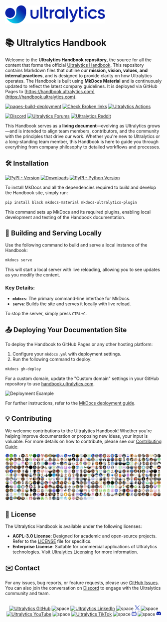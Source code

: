 <br>
<a href="https://www.ultralytics.com/" target="_blank"><img src="https://raw.githubusercontent.com/ultralytics/assets/main/logo/Ultralytics_Logotype_Original.svg" width="320" alt="Ultralytics logo"></a>

# 📚 Ultralytics Handbook

Welcome to the **Ultralytics Handbook repository**, the source for all the content that forms the official [Ultralytics Handbook](https://handbook.ultralytics.com). This repository contains Markdown files that outline our **mission, vision, values, and internal practices**, and is designed to provide clarity on how Ultralytics operates. The Handbook is built using **MkDocs Material** and is continuously updated to reflect the latest company guidelines. It is deployed via GitHub Pages to [https://handbook.ultralytics.com](https://handbook.ultralytics.com).

[![pages-build-deployment](https://github.com/ultralytics/handbook/actions/workflows/pages/pages-build-deployment/badge.svg)](https://github.com/ultralytics/handbook/actions/workflows/pages/pages-build-deployment)
[![Check Broken links](https://github.com/ultralytics/handbook/actions/workflows/links.yml/badge.svg)](https://github.com/ultralytics/handbook/actions/workflows/links.yml)
[![Ultralytics Actions](https://github.com/ultralytics/handbook/actions/workflows/format.yml/badge.svg)](https://github.com/ultralytics/handbook/actions/workflows/format.yml)

<a href="https://discord.com/invite/ultralytics"><img alt="Discord" src="https://img.shields.io/discord/1089800235347353640?logo=discord&logoColor=white&label=Discord&color=blue"></a> <a href="https://community.ultralytics.com/"><img alt="Ultralytics Forums" src="https://img.shields.io/discourse/users?server=https%3A%2F%2Fcommunity.ultralytics.com&logo=discourse&label=Forums&color=blue"></a> <a href="https://reddit.com/r/ultralytics"><img alt="Ultralytics Reddit" src="https://img.shields.io/reddit/subreddit-subscribers/ultralytics?style=flat&logo=reddit&logoColor=white&label=Reddit&color=blue"></a>

This Handbook serves as a **living document**—evolving as Ultralytics grows—and is intended to align team members, contributors, and the community with the principles that drive our work. Whether you're new to Ultralytics or a long-standing team member, this Handbook is here to guide you through everything from company philosophy to detailed workflows and processes.

## 🛠️ Installation

[![PyPI - Version](https://img.shields.io/pypi/v/ultralytics?logo=pypi&logoColor=white)](https://pypi.org/project/ultralytics/)
[![Downloads](https://static.pepy.tech/badge/ultralytics)](https://pepy.tech/project/ultralytics)
[![PyPI - Python Version](https://img.shields.io/pypi/pyversions/ultralytics?logo=python&logoColor=gold)](https://pypi.org/project/ultralytics/)

To install MkDocs and all the dependencies required to build and develop the Handbook site, simply run:

```bash
pip install black mkdocs-material mkdocs-ultralytics-plugin
```

This command sets up MkDocs and its required plugins, enabling local development and testing of the Handbook documentation.

## 🚀 Building and Serving Locally

Use the following command to build and serve a local instance of the Handbook:

```bash
mkdocs serve
```

This will start a local server with live reloading, allowing you to see updates as you modify the content.

### Key Details:

- **`mkdocs`**: The primary command-line interface for MkDocs.
- **`serve`**: Builds the site and serves it locally with live reload.

To stop the server, simply press `CTRL+C`.

## 📤 Deploying Your Documentation Site

To deploy the Handbook to GitHub Pages or any other hosting platform:

1. Configure your `mkdocs.yml` with deployment settings.
2. Run the following command to deploy:

```bash
mkdocs gh-deploy
```

For a custom domain, update the "Custom domain" settings in your GitHub repository to use [handbook.ultralytics.com](https://handbook.ultralytics.com).

![Deployment Example](https://user-images.githubusercontent.com/26833433/210150206-9e86dcd7-10af-43e4-9eb2-9518b3799eac.png)

For further instructions, refer to the [MkDocs deployment guide](https://www.mkdocs.org/user-guide/deploying-your-docs/).

## 💡 Contributing

We welcome contributions to the Ultralytics Handbook! Whether you're helping improve documentation or proposing new ideas, your input is valuable. For more details on how to contribute, please see our [Contributing Guide](https://docs.ultralytics.com/help/contributing/).

![Ultralytics open-source contributors](https://raw.githubusercontent.com/ultralytics/assets/main/im/image-contributors.png)

## 📜 License

The Ultralytics Handbook is available under the following licenses:

- **AGPL-3.0 License**: Designed for academic and open-source projects. Refer to the [LICENSE](https://github.com/ultralytics/handbook/blob/main/LICENSE) file for specifics.
- **Enterprise License**: Suitable for commercial applications of Ultralytics technologies. Visit [Ultralytics Licensing](https://www.ultralytics.com/license) for more information.

## ✉️ Contact

For any issues, bug reports, or feature requests, please use [GitHub Issues](https://github.com/ultralytics/handbook/issues). You can also join the conversation on [Discord](https://discord.com/invite/ultralytics) to engage with the Ultralytics community and team.

<br>
<div align="center">
  <a href="https://github.com/ultralytics"><img src="https://github.com/ultralytics/assets/raw/main/social/logo-social-github.png" width="3%" alt="Ultralytics GitHub"></a>
  <img src="https://github.com/ultralytics/assets/raw/main/social/logo-transparent.png" width="3%" alt="space">
  <a href="https://www.linkedin.com/company/ultralytics/"><img src="https://github.com/ultralytics/assets/raw/main/social/logo-social-linkedin.png" width="3%" alt="Ultralytics LinkedIn"></a>
  <img src="https://github.com/ultralytics/assets/raw/main/social/logo-transparent.png" width="3%" alt="space">
  <a href="https://twitter.com/ultralytics"><img src="https://github.com/ultralytics/assets/raw/main/social/logo-social-twitter.png" width="3%" alt="Ultralytics Twitter"></a>
  <img src="https://github.com/ultralytics/assets/raw/main/social/logo-transparent.png" width="3%" alt="space">
  <a href="https://youtube.com/ultralytics?sub_confirmation=1"><img src="https://github.com/ultralytics/assets/raw/main/social/logo-social-youtube.png" width="3%" alt="Ultralytics YouTube"></a>
  <img src="https://github.com/ultralytics/assets/raw/main/social/logo-transparent.png" width="3%" alt="space">
  <a href="https://www.tiktok.com/@ultralytics"><img src="https://github.com/ultralytics/assets/raw/main/social/logo-social-tiktok.png" width="3%" alt="Ultralytics TikTok"></a>
  <img src="https://github.com/ultralytics/assets/raw/main/social/logo-transparent.png" width="3%" alt="space">
  <a href="https://ultralytics.com/bilibili"><img src="https://github.com/ultralytics/assets/raw/main/social/logo-social-bilibili.png" width="3%" alt="Ultralytics BiliBili"></a>
  <img src="https://github.com/ultralytics/assets/raw/main/social/logo-transparent.png" width="3%" alt="space">
  <a href="https://discord.com/invite/ultralytics"><img src="https://github.com/ultralytics/assets/raw/main/social/logo-social-discord.png" width="3%" alt="Ultralytics Discord"></a>
</div>
